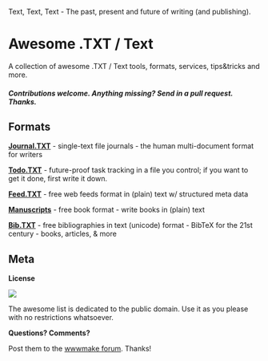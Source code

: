 Text, Text, Text - The past, present and future of writing (and publishing). 


# Awesome .TXT / Text

A collection of awesome .TXT / Text  tools, formats, services, tips&amp;tricks and more.

#### _Contributions welcome. Anything missing? Send in a pull request. Thanks._


## Formats

[**Journal.TXT**](https://journaltxt.github.io) - single-text file journals - the human multi-document format for writers

[**Todo.TXT**](http://todotxt.com) - future-proof task tracking in a file you control; if you want to get it done, first write it down.

[**Feed.TXT**](https://feedtxt.github.io) - free web feeds format in (plain) text w/ structured meta data

[**Manuscripts**](http://manuscripts.github.io) - free book format - write books in (plain) text 

[**Bib.TXT**](http://bibtxt.github.io) - free bibliographies in text (unicode) format - BibTeX for the 21st century - books, articles, & more



## Meta

**License**

![](https://publicdomainworks.github.io/buttons/zero88x31.png)

The awesome list is dedicated to the public domain. Use it as you please with no restrictions whatsoever.

**Questions? Comments?**

Post them to the [wwwmake forum](http://groups.google.com/group/wwwmake). Thanks!
